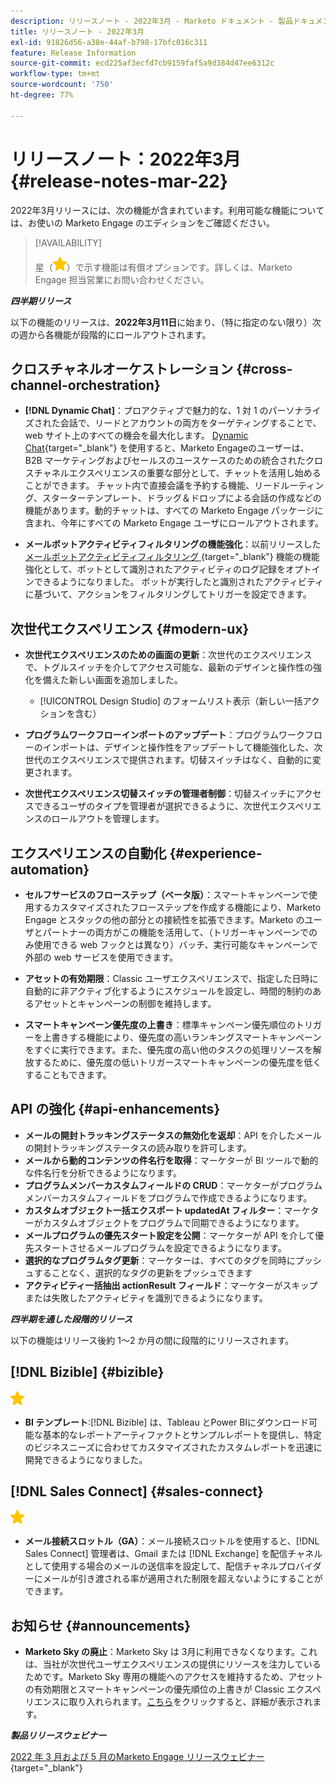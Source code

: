 ```yaml
---
description: リリースノート - 2022年3月 - Marketo ドキュメント - 製品ドキュメント
title: リリースノート - 2022年3月
exl-id: 91826d56-a38e-44af-b798-17bfc016c311
feature: Release Information
source-git-commit: ecd225af3ecfd7cb9159faf5a9d384d47ee6312c
workflow-type: tm+mt
source-wordcount: '750'
ht-degree: 77%

---
```


# リリースノート：2022年3月 {#release-notes-mar-22}

2022年3月リリースには、次の機能が含まれています。利用可能な機能については、お使いの Marketo Engage のエディションをご確認ください。

>[!AVAILABILITY]
>
>星（![星](assets/yellow-star.png)）で示す機能は有償オプションです。詳しくは、Marketo Engage 担当営業にお問い合わせください。

**_四半期リリース_**

以下の機能のリリースは、**2022年3月11日**&#x200B;に始まり、（特に指定のない限り）次の週から各機能が段階的にロールアウトされます。

## クロスチャネルオーケストレーション {#cross-channel-orchestration}

* **[!DNL Dynamic Chat]**：プロアクティブで魅力的な、1 対 1 のパーソナライズされた会話で、リードとアカウントの両方をターゲティングすることで、web サイト上のすべての機会を最大化します。 [Dynamic Chat](/help/marketo/product-docs/demand-generation/dynamic-chat/dynamic-chat-overview.md){target="_blank"} を使用すると、Marketo Engageのユーザーは、B2B マーケティングおよびセールスのユースケースのための統合されたクロスチャネルエクスペリエンスの重要な部分として、チャットを活用し始めることができます。 チャット内で直接会議を予約する機能、リードルーティング、スターターテンプレート、ドラッグ＆ドロップによる会話の作成などの機能があります。動的チャットは、すべての Marketo Engage パッケージに含まれ、今年にすべての Marketo Engage ユーザにロールアウトされます。

* **メールボットアクティビティフィルタリングの機能強化**：以前リリースした [ メールボットアクティビティフィルタリング ](/help/marketo/product-docs/administration/email-setup/filtering-email-bot-activity.md){target="_blank"} 機能の機能強化として、ボットとして識別されたアクティビティのログ記録をオプトインできるようになりました。 ボットが実行したと識別されたアクティビティに基づいて、アクションをフィルタリングしてトリガーを設定できます。

## 次世代エクスペリエンス {#modern-ux}

* **次世代エクスペリエンスのための画面の更新**：次世代のエクスペリエンスで、トグルスイッチを介してアクセス可能な、最新のデザインと操作性の強化を備えた新しい画面を追加しました。

   * [!UICONTROL Design Studio] のフォームリスト表示（新しい一括アクションを含む）

* **プログラムワークフローインポートのアップデート**：プログラムワークフローのインポートは、デザインと操作性をアップデートして機能強化した、次世代のエクスペリエンスで提供されます。切替スイッチはなく、自動的に変更されます。

* **次世代エクスペリエンス切替スイッチの管理者制御**：切替スイッチにアクセスできるユーザのタイプを管理者が選択できるように、次世代エクスペリエンスのロールアウトを管理します。

## エクスペリエンスの自動化 {#experience-automation}

* **セルフサービスのフローステップ（ベータ版）**：スマートキャンペーンで使用するカスタマイズされたフローステップを作成する機能により、Marketo Engage とスタックの他の部分との接続性を拡張できます。Marketo のユーザとパートナーの両方がこの機能を活用して、（トリガーキャンペーンでのみ使用できる web フックとは異なり）バッチ、実行可能なキャンペーンで外部の web サービスを使用できます。

* **アセットの有効期限**：Classic ユーザエクスペリエンスで、指定した日時に自動的に非アクティブ化するようにスケジュールを設定し、時間的制約のあるアセットとキャンペーンの制御を維持します。

* **スマートキャンペーン優先度の上書き**：標準キャンペーン優先順位のトリガーを上書きする機能により、優先度の高いランキングスマートキャンペーンをすぐに実行できます。また、優先度の高い他のタスクの処理リソースを解放するために、優先度の低いトリガースマートキャンペーンの優先度を低くすることもできます。

## API の強化 {#api-enhancements}

* **メールの開封トラッキングステータスの無効化を返却**：API を介したメールの開封トラッキングステータスの読み取りを許可します。
* **メールから動的コンテンツの件名行を取得**：マーケターが BI ツールで動的な件名行を分析できるようになります。
* **プログラムメンバーカスタムフィールドの CRUD**：マーケターがプログラムメンバーカスタムフィールドをプログラムで作成できるようになります。
* **カスタムオブジェクト一括エクスポート updatedAt フィルター**：マーケターがカスタムオブジェクトをプログラムで同期できるようになります。
* **メールプログラムの優先スタート設定を公開**：マーケターが API を介して優先スタートさせるメールプログラムを設定できるようになります。
* **選択的なプログラムタグ更新**：マーケターは、すべてのタグを同時にプッシュすることなく、選択的なタグの更新をプッシュできます
* **アクティビティ一括抽出 actionResult フィールド**：マーケターがスキップまたは失敗したアクティビティを識別できるようになります。

**_四半期を通した段階的リリース_**

以下の機能はリリース後約 1～2 か月の間に段階的にリリースされます。

## [!DNL Bizible] {#bizible}

![（星印）](assets/yellow-star.png)

* **BI テンプレート**:[!DNL Bizible] は、Tableau とPower BIにダウンロード可能な基本的なレポートアーティファクトとサンプルレポートを提供し、特定のビジネスニーズに合わせてカスタマイズされたカスタムレポートを迅速に開発できるようになりました。

## [!DNL Sales Connect] {#sales-connect}

![（星印）](assets/yellow-star.png)

* **メール接続スロットル（GA）**：メール接続スロットルを使用すると、[!DNL Sales Connect] 管理者は、Gmail または [!DNL Exchange] を配信チャネルとして使用する場合のメールの送信率を設定して、配信チャネルプロバイダーにメールが引き渡される率が適用された制限を超えないようにすることができます。

## お知らせ {#announcements}

* **Marketo Sky の廃止**：Marketo Sky は 3月に利用できなくなります。これは、当社が次世代ユーザエクスペリエンスの提供にリソースを注力しているためです。Marketo Sky 専用の機能へのアクセスを維持するため、アセットの有効期限とスマートキャンペーンの優先順位の上書きが Classic エクスペリエンスに取り入れられます。[こちら](https://nation.marketo.com/t5/the-modern-ux/marketo-sky-deprecation-notice/ba-p/320115#M33)をクリックすると、詳細が表示されます。

**_製品リリースウェビナー_**

[2022 年 3 月および 5 月のMarketo Engage リリースウェビナー ](https://engage.marketo.com/2022_March_May_Release_Webinar_DemandPage.html){target="_blank"}
